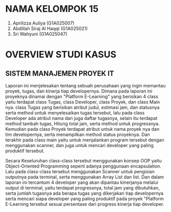 # NAMA KELOMPOK 15
1. Aprilizza Auliya (G1A025007)
2. Abdillah Siraj Al Haqqi (G1A025021)
3. Sri Wahyuni (G1A025047)
   
# OVERVIEW STUDI KASUS
## SISTEM MANAJEMEN PROYEK IT
Laporan ini menjelesakan tentang sebuah perusahaan yang ingin memantau proyek, tugas, dan kinerja tiap developernya. Dimana pada laporan ini proyeknya dinamai dengan "Platform E-Learning" yang berisikan 4 class yaitu terdapat class Tugas, class Developer, class Proyek, dan class Main nya. class Tugas yang berisikan atribut judul, estimasi jam, dan statusnya serta method untuk menyelesaikan tugas tersebut, lalu pada class Developer ada atribut nama dan juga daftar tugasnya, selain itu terdapat method tambah tugas, Hitung total jam, serta method untuk progressnya. Kemudian pada class Proyek terdapat atribut untuk nama proyek nya dan tim developernya, serta menampilkan method status proyeknya. Dan terakhir pada class main yaitu untuk menjalankan program tersebut dengan menggunakan scanner, dan juga untuk mencari developer yang paling produktif tersebut.

Secara Keseluruhan class-class tersebut menggunakan konsep OOP yaitu Object-Oriented Programming seperti adanya penggunaan encapsulation. Lalu pada class-class tersebut menggunakan Scanner untuk pengisian outputnya pada terminal, serta menggunakan Array List dan list. Dan dalam laporan ini tercantum 4 developer yang akan dipantau kinerjanya melalui output di terminal, yaitu terdapat progressnya, total jam yang dibutuhkan, serta jumlah tugasnya ada berapa tugas yang dikerjakan tiap developernya serta mencari siapa developer yang paling produktif pada proyek "Platform E-Learning tersebut sesuai persentase dari progress kinerja tiap developer. 


